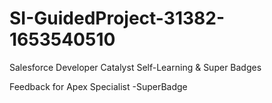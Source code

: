# SI-GuidedProject-31382-1653540510
Salesforce Developer Catalyst Self-Learning &amp; Super Badges

Feedback for Apex Specialist -SuperBadge
